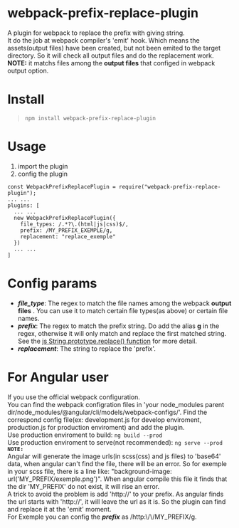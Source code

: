 # webpack-prefix-replace-plugin
A plugin for webpack to replace the prefix with giving string.\
It do the job at webpack compiler's 'emit' hook. Which means the assets(output files) have been created, but not been emited to the target directory. So it will check all output files and do the replacement work.\
**NOTE:** it matchs files among the **output files** that configed in webpack output option. 

# Install

>`npm install webpack-prefix-replace-plugin`

# Usage
1. import the plugin
2. config the plugin
```
const WebpackPrefixReplacePlugin = require("webpack-prefix-replace-plugin");
... ...
plugins: [
  ... ...
  new WebpackPrefixReplacePlugin({
    file_types: /.*?\.(html|js|css)$/,
    prefix: /MY_PREFIX_EXEMPLE/g,
    replacement: "replace_exemple"
  })
  ... ...
]
```

# Config params

* ***file_type***: The regex to match the file names among the webpack **output files** . You can use it to match certain file types(as above) or certain file names. 
* ***prefix***: The regex to match the prefix string. Do add the alias **g** in the regex, otherwise it will only match and replace the first matched string. See the [js String.prototype.replace() function](https://developer.mozilla.org/en-US/docs/Web/JavaScript/Reference/Global_Objects/String/replace) for more detail.
* ***replacement***: The string to replace the 'prefix'.

# For Angular user
If you use the official webpack configuration.\
You can find the webpack configration files in 'your node_modules parent dir/node_modules/@angular/cli/models/webpack-configs/'. Find the correspond config file(ex: development.js for develop enviroment, production.js for production enviroment) and add the plugin.\
Use production enviroment to build: `ng build --prod`\
Use production enviroment to serve(not recommended): `ng serve --prod`\
**```NOTE:```**\
Angular will generate the image urls(in scss(css) and js files) to 'base64' data, when angular can't find the file, there will be an error. So for exemple in your scss file, there is a line like: "background-image: url('MY_PREFIX/exemple.png')". When angular compile this file it finds that the dir 'MY_PREFIX' do not exist, it will rise an error. \
A trick to avoid the problem is add 'http://' to your prefix. As angular finds the url starts with 'http://', it will leave the url as it is. So the plugin can find and replace it at the 'emit' moment.\
For Exemple you can config the ***prefix*** as /http:\\/\\/MY_PREFIX/g.

